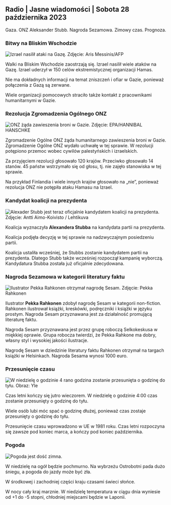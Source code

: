 ## Radio \| Jasne wiadomości \| Sobota 28 października 2023

Gaza. ONZ Aleksander Stubb. Nagroda Sezamowa. Zimowy czas. Prognoza.

### Bitwy na Bliskim Wschodzie

![Izrael nasilił ataki na Gazę. Zdjęcie: Aris Messinis/AFP](https://images.cdn.yle.fi/image/upload/c_crop,h_2880,w_5120,x_0,y_531/ar_1.777777777777777,c_fill,g_faces,h_675,w_1200/dpr_1.0/q_auto:eco/f_auto/fl_lossy/v1698410872/39-1192351653bb10bf0b47)

Walki na Bliskim Wschodzie zaostrzają się. Izrael nasilił wiele ataków na Gazę. Izrael uderzył w 150 celów ekstremistycznej organizacji Hamas.

Nie ma dokładnych informacji na temat zniszczeń i ofiar w Gazie, ponieważ połączenia z Gazą są zerwane.

Wiele organizacji pomocowych straciło także kontakt z pracownikami humanitarnymi w Gazie.

### Rezolucja Zgromadzenia Ogólnego ONZ

![ONZ żąda zawieszenia broni w Gazie. Zdjęcie: EPA/HANNIBAL HANSCHKE](https://images.cdn.yle.fi/image/upload/c_crop,h_3150,w_5600,x_0,y_268/ar_1.7777777777777777,c_fill,g_faces,h_675,w_1200/dpr_1.0/q_auto:eco/f_auto/fl_lossy/v1698499380/39-1192714653d0ab7d4d4c)

Zgromadzenie Ogólne ONZ żąda humanitarnego zawieszenia broni w Gazie. Zgromadzenie Ogólne ONZ wydało uchwałę w tej sprawie. W rezolucji potępiono przemoc wobec cywilów palestyńskich i izraelskich.

Za przyjęciem rezolucji głosowało 120 krajów. Przeciwko głosowało 14 stanów. 45 państw wstrzymało się od głosu, tj. nie zajęło stanowiska w tej sprawie.

Na przykład Finlandia i wiele innych krajów głosowało na „nie”, ponieważ rezolucja ONZ nie potępiła ataku Hamasu na Izrael.

### Kandydat koalicji na prezydenta

![Alexader Stubb jest teraz oficjalnie kandydatem koalicji na prezydenta. Zdjęcie: Antti Aimo-Koivisto / Lehtikuva](https://images.cdn.yle.fi/image/upload/c_crop,h_2880,w_5120,x_0,y_287/ar_1.7777777777777777,c_fill,g_faces,h_675,w_1200/dpr_1.0/q_auto:eco/f_auto/fl_lossy/v1698494219/39-1192698653cf6c267686)

Koalicja wyznaczyła **Alexandera Stubba** na kandydata partii na prezydenta.

Koalicja podjęła decyzję w tej sprawie na nadzwyczajnym posiedzeniu partii.

Koalicja ustaliła wcześniej, że Stubbs zostanie kandydatem partii na prezydenta. Dlatego Stubb także wcześniej rozpoczął kampanię wyborczą. Kandydatura Stubba została już oficjalnie zdecydowana.

### Nagroda Sezamowa w kategorii literatury faktu

![Ilustrator Pekka Rahkonen otrzymał nagrodę Sesam. Zdjęcie: Pekka Rahkonen](https://images.cdn.yle.fi/image/upload/c_crop,h_861,w_1531,x_2,y_65/ar_1.7777777777777777,c_fill,g_faces,h_675,w_1200/dpr_1.0/q_auto:eco/f_auto/fl_lossy/v1698504762/39-1192741653d1f5e2611a)

Ilustrator **Pekka Rahkonen** zdobył nagrodę Sesam w kategorii non-fiction. Rahkonen ilustrował książki, kreskówki, podręczniki i książki w języku prostym. Nagroda Sesam przyznawana jest za działalność promującą literaturę faktu.

Nagroda Sesam przyznawana jest przez grupę roboczą Selkokeskusa w miękkiej oprawie. Grupa robocza twierdzi, że Pekka Rahkone ma dobry, własny styl i wysokiej jakości ilustracje.

Nagrodę Sesam w dziedzinie literatury faktu Rahkonen otrzymał na targach książki w Helsinkach. Nagroda Sesama wynosi 1000 euro.

### Przesunięcie czasu

![W niedzielę o godzinie 4 rano godzina zostanie przesunięta o godzinę do tyłu. Obraz: Yle](https://images.cdn.yle.fi/image/upload/c_crop,h_900,w_1600,x_0,y_0/ar_1.7777777777777777,c_fill,g_faces,h_675,w_1200/dpr_1.0/q_auto:eco/f_auto/fl_lossy/v1603530654/14-svyle-6142553197327452bd)

Czas letni kończy się jutro wieczorem. W niedzielę o godzinie 4:00 czas zostanie przesunięty o godzinę do tyłu.

Wiele osób lubi móc spać o godzinę dłużej, ponieważ czas zostaje przesunięty o godzinę do tyłu.

Przesunięcie czasu wprowadzono w UE w 1981 roku. Czas letni rozpoczyna się zawsze pod koniec marca, a kończy pod koniec października.

### Pogoda

![Pogoda jest dość zimna.](https://images.cdn.yle.fi/image/upload/c_crop,h_1080,w_1919,x_0,y_0/ar_1.7777777777777777,c_fill,g_faces,h_675,w_1200/dpr_1.0/q_auto:eco/f_auto/fl_lossy/v1698504972/39-1192742653d20d3625ce)

W niedzielę na ogół będzie pochmurno. Na wybrzeżu Ostrobotni pada dużo śniegu, a pogoda do jazdy może być zła.

W środkowej i zachodniej części kraju czasami świeci słońce.

W nocy cały kraj marznie. W niedzielę temperatura w ciągu dnia wyniesie od +1 do -5 stopni, chłodniej miejscami będzie w Laponii.
